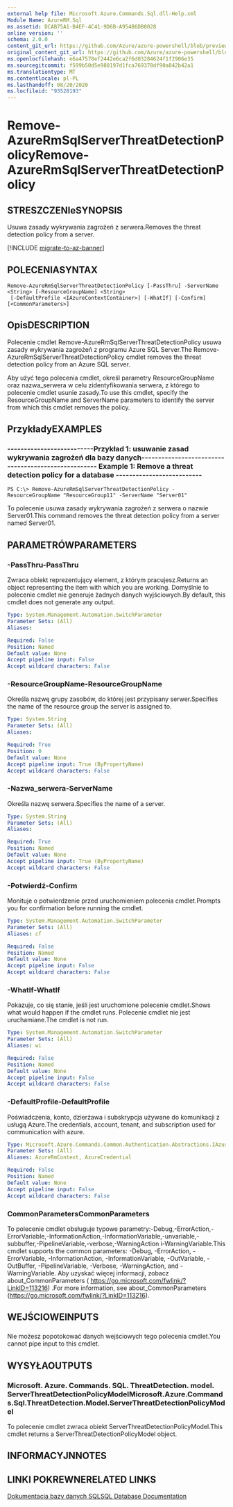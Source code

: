 ```yaml
---
external help file: Microsoft.Azure.Commands.Sql.dll-Help.xml
Module Name: AzureRM.Sql
ms.assetid: DCAB75A1-B4EF-4C41-9D6B-A954B6DB0028
online version: ''
schema: 2.0.0
content_git_url: https://github.com/Azure/azure-powershell/blob/preview/src/ResourceManager/Sql/Commands.Sql/help/Remove-AzureRmSqlServerThreatDetectionPolicy.md
original_content_git_url: https://github.com/Azure/azure-powershell/blob/preview/src/ResourceManager/Sql/Commands.Sql/help/Remove-AzureRmSqlServerThreatDetectionPolicy.md
ms.openlocfilehash: e6a47578ef2442e6ca2f6d03284624f1f2906e35
ms.sourcegitcommit: f599b50d5e980197d1fca769378df90a842b42a1
ms.translationtype: MT
ms.contentlocale: pl-PL
ms.lasthandoff: 08/20/2020
ms.locfileid: "93528193"
---
```

# <span data-ttu-id="473f9-101">Remove-AzureRmSqlServerThreatDetectionPolicy</span><span class="sxs-lookup"><span data-stu-id="473f9-101">Remove-AzureRmSqlServerThreatDetectionPolicy</span></span>

## <span data-ttu-id="473f9-102">STRESZCZENIe</span><span class="sxs-lookup"><span data-stu-id="473f9-102">SYNOPSIS</span></span>
<span data-ttu-id="473f9-103">Usuwa zasady wykrywania zagrożeń z serwera.</span><span class="sxs-lookup"><span data-stu-id="473f9-103">Removes the threat detection policy from a server.</span></span>

[!INCLUDE [migrate-to-az-banner](../../includes/migrate-to-az-banner.md)]

## <span data-ttu-id="473f9-104">POLECENIA</span><span class="sxs-lookup"><span data-stu-id="473f9-104">SYNTAX</span></span>

```
Remove-AzureRmSqlServerThreatDetectionPolicy [-PassThru] -ServerName <String> [-ResourceGroupName] <String>
 [-DefaultProfile <IAzureContextContainer>] [-WhatIf] [-Confirm] [<CommonParameters>]
```

## <span data-ttu-id="473f9-105">Opis</span><span class="sxs-lookup"><span data-stu-id="473f9-105">DESCRIPTION</span></span>
<span data-ttu-id="473f9-106">Polecenie cmdlet Remove-AzureRmSqlServerThreatDetectionPolicy usuwa zasady wykrywania zagrożeń z programu Azure SQL Server.</span><span class="sxs-lookup"><span data-stu-id="473f9-106">The Remove-AzureRmSqlServerThreatDetectionPolicy cmdlet removes the threat detection policy from an Azure SQL server.</span></span>

<span data-ttu-id="473f9-107">Aby użyć tego polecenia cmdlet, określ parametry ResourceGroupName oraz nazwa_serwera w celu zidentyfikowania serwera, z którego to polecenie cmdlet usunie zasady.</span><span class="sxs-lookup"><span data-stu-id="473f9-107">To use this cmdlet, specify the ResourceGroupName and ServerName parameters to identify the server from which this cmdlet removes the policy.</span></span>

## <span data-ttu-id="473f9-108">Przykłady</span><span class="sxs-lookup"><span data-stu-id="473f9-108">EXAMPLES</span></span>

### <span data-ttu-id="473f9-109">--------------------------Przykład 1: usuwanie zasad wykrywania zagrożeń dla bazy danych--------------------------</span><span class="sxs-lookup"><span data-stu-id="473f9-109">--------------------------  Example 1: Remove a threat detection policy for a database  --------------------------</span></span>
```
PS C:\> Remove-AzureRmSqlServerThreatDetectionPolicy -ResourceGroupName "ResourceGroup11" -ServerName "Server01"
```

<span data-ttu-id="473f9-110">To polecenie usuwa zasady wykrywania zagrożeń z serwera o nazwie Server01.</span><span class="sxs-lookup"><span data-stu-id="473f9-110">This command removes the threat detection policy from a server named Server01.</span></span>

## <span data-ttu-id="473f9-111">PARAMETRÓW</span><span class="sxs-lookup"><span data-stu-id="473f9-111">PARAMETERS</span></span>

### <span data-ttu-id="473f9-112">-PassThru</span><span class="sxs-lookup"><span data-stu-id="473f9-112">-PassThru</span></span>
<span data-ttu-id="473f9-113">Zwraca obiekt reprezentujący element, z którym pracujesz.</span><span class="sxs-lookup"><span data-stu-id="473f9-113">Returns an object representing the item with which you are working.</span></span>
<span data-ttu-id="473f9-114">Domyślnie to polecenie cmdlet nie generuje żadnych danych wyjściowych.</span><span class="sxs-lookup"><span data-stu-id="473f9-114">By default, this cmdlet does not generate any output.</span></span>

```yaml
Type: System.Management.Automation.SwitchParameter
Parameter Sets: (All)
Aliases: 

Required: False
Position: Named
Default value: None
Accept pipeline input: False
Accept wildcard characters: False
```

### <span data-ttu-id="473f9-115">-ResourceGroupName</span><span class="sxs-lookup"><span data-stu-id="473f9-115">-ResourceGroupName</span></span>
<span data-ttu-id="473f9-116">Określa nazwę grupy zasobów, do której jest przypisany serwer.</span><span class="sxs-lookup"><span data-stu-id="473f9-116">Specifies the name of the resource group the server is assigned to.</span></span>

```yaml
Type: System.String
Parameter Sets: (All)
Aliases: 

Required: True
Position: 0
Default value: None
Accept pipeline input: True (ByPropertyName)
Accept wildcard characters: False
```

### <span data-ttu-id="473f9-117">-Nazwa_serwera</span><span class="sxs-lookup"><span data-stu-id="473f9-117">-ServerName</span></span>
<span data-ttu-id="473f9-118">Określa nazwę serwera.</span><span class="sxs-lookup"><span data-stu-id="473f9-118">Specifies the name of a server.</span></span>

```yaml
Type: System.String
Parameter Sets: (All)
Aliases: 

Required: True
Position: Named
Default value: None
Accept pipeline input: True (ByPropertyName)
Accept wildcard characters: False
```

### <span data-ttu-id="473f9-119">-Potwierdź</span><span class="sxs-lookup"><span data-stu-id="473f9-119">-Confirm</span></span>
<span data-ttu-id="473f9-120">Monituje o potwierdzenie przed uruchomieniem polecenia cmdlet.</span><span class="sxs-lookup"><span data-stu-id="473f9-120">Prompts you for confirmation before running the cmdlet.</span></span>

```yaml
Type: System.Management.Automation.SwitchParameter
Parameter Sets: (All)
Aliases: cf

Required: False
Position: Named
Default value: None
Accept pipeline input: False
Accept wildcard characters: False
```

### <span data-ttu-id="473f9-121">-WhatIf</span><span class="sxs-lookup"><span data-stu-id="473f9-121">-WhatIf</span></span>
<span data-ttu-id="473f9-122">Pokazuje, co się stanie, jeśli jest uruchomione polecenie cmdlet.</span><span class="sxs-lookup"><span data-stu-id="473f9-122">Shows what would happen if the cmdlet runs.</span></span>
<span data-ttu-id="473f9-123">Polecenie cmdlet nie jest uruchamiane.</span><span class="sxs-lookup"><span data-stu-id="473f9-123">The cmdlet is not run.</span></span>

```yaml
Type: System.Management.Automation.SwitchParameter
Parameter Sets: (All)
Aliases: wi

Required: False
Position: Named
Default value: None
Accept pipeline input: False
Accept wildcard characters: False
```

### <span data-ttu-id="473f9-124">-DefaultProfile</span><span class="sxs-lookup"><span data-stu-id="473f9-124">-DefaultProfile</span></span>
<span data-ttu-id="473f9-125">Poświadczenia, konto, dzierżawa i subskrypcja używane do komunikacji z usługą Azure.</span><span class="sxs-lookup"><span data-stu-id="473f9-125">The credentials, account, tenant, and subscription used for communication with azure.</span></span>

```yaml
Type: Microsoft.Azure.Commands.Common.Authentication.Abstractions.IAzureContextContainer
Parameter Sets: (All)
Aliases: AzureRmContext, AzureCredential

Required: False
Position: Named
Default value: None
Accept pipeline input: False
Accept wildcard characters: False
```

### <span data-ttu-id="473f9-126">CommonParameters</span><span class="sxs-lookup"><span data-stu-id="473f9-126">CommonParameters</span></span>
<span data-ttu-id="473f9-127">To polecenie cmdlet obsługuje typowe parametry:-Debug,-ErrorAction,-ErrorVariable,-InformationAction,-InformationVariable,-unvariable,-subbuffer,-PipelineVariable,-verbose,-WarningAction i-WarningVariable.</span><span class="sxs-lookup"><span data-stu-id="473f9-127">This cmdlet supports the common parameters: -Debug, -ErrorAction, -ErrorVariable, -InformationAction, -InformationVariable, -OutVariable, -OutBuffer, -PipelineVariable, -Verbose, -WarningAction, and -WarningVariable.</span></span> <span data-ttu-id="473f9-128">Aby uzyskać więcej informacji, zobacz about_CommonParameters ( https://go.microsoft.com/fwlink/?LinkID=113216) .</span><span class="sxs-lookup"><span data-stu-id="473f9-128">For more information, see about_CommonParameters (https://go.microsoft.com/fwlink/?LinkID=113216).</span></span>

## <span data-ttu-id="473f9-129">WEJŚCIOWE</span><span class="sxs-lookup"><span data-stu-id="473f9-129">INPUTS</span></span>

###  
<span data-ttu-id="473f9-130">Nie możesz popotokować danych wejściowych tego polecenia cmdlet.</span><span class="sxs-lookup"><span data-stu-id="473f9-130">You cannot pipe input to this cmdlet.</span></span>

## <span data-ttu-id="473f9-131">WYSYŁA</span><span class="sxs-lookup"><span data-stu-id="473f9-131">OUTPUTS</span></span>

### <span data-ttu-id="473f9-132">Microsoft. Azure. Commands. SQL. ThreatDetection. model. ServerThreatDetectionPolicyModel</span><span class="sxs-lookup"><span data-stu-id="473f9-132">Microsoft.Azure.Commands.Sql.ThreatDetection.Model.ServerThreatDetectionPolicyModel</span></span>
<span data-ttu-id="473f9-133">To polecenie cmdlet zwraca obiekt ServerThreatDetectionPolicyModel.</span><span class="sxs-lookup"><span data-stu-id="473f9-133">This cmdlet returns a ServerThreatDetectionPolicyModel object.</span></span>

## <span data-ttu-id="473f9-134">INFORMACYJN</span><span class="sxs-lookup"><span data-stu-id="473f9-134">NOTES</span></span>

## <span data-ttu-id="473f9-135">LINKI POKREWNE</span><span class="sxs-lookup"><span data-stu-id="473f9-135">RELATED LINKS</span></span>

[<span data-ttu-id="473f9-136">Dokumentacja bazy danych SQL</span><span class="sxs-lookup"><span data-stu-id="473f9-136">SQL Database Documentation</span></span>](https://docs.microsoft.com/azure/sql-database/)


